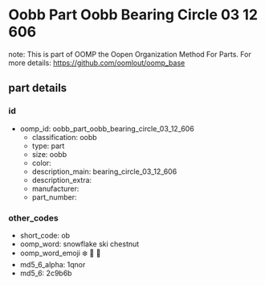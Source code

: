 # Oobb Part Oobb Bearing Circle 03 12 606  

note: This is part of OOMP the Oopen Organization Method For Parts. For more details: https://github.com/oomlout/oomp_base

##  part details





### id
* oomp_id: oobb_part_oobb_bearing_circle_03_12_606
  * classification: oobb
  * type: part
  * size: oobb
  * color: 
  * description_main: bearing_circle_03_12_606
  * description_extra: 
  * manufacturer: 
  * part_number: 

### other_codes
* short_code: ob
* oomp_word: snowflake ski chestnut
* oomp_word_emoji :snowflake: :ski: :chestnut:
* md5_6_alpha: 1qnor
* md5_6: 2c9b6b